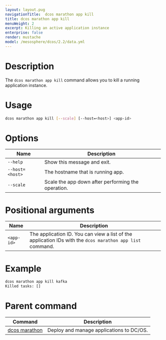 ```yaml
---
layout: layout.pug
navigationTitle:  dcos marathon app kill
title: dcos marathon app kill
menuWeight: 2
excerpt: Killing an active application instance
enterprise: false
render: mustache
model: /mesosphere/dcos/2.2/data.yml
---
```



# Description

The `dcos marathon app kill` command allows you to kill a running application instance.

# Usage

```bash
dcos marathon app kill [--scale] [--host=<host>] <app-id>
```

# Options

| Name |  Description |
|---------|-------------|
| `--help`   |  Show this message and exit. |
| `--host=<host>`   | The hostname that is running app. |
| `--scale`   |  Scale the app down after performing the operation.  |

# Positional arguments

| Name |  Description |
|---------|-------------|
| `<app-id>`   |   The application ID. You can view a list of the application IDs with the `dcos marathon app list` command. |



# Example

```bash
dcos marathon app kill kafka
Killed tasks: []
```

# Parent command

| Command | Description |
|---------|-------------|
| [dcos marathon](/mesosphere/dcos/2.2/cli/command-reference/dcos-marathon/) | Deploy and manage applications to DC/OS. |
